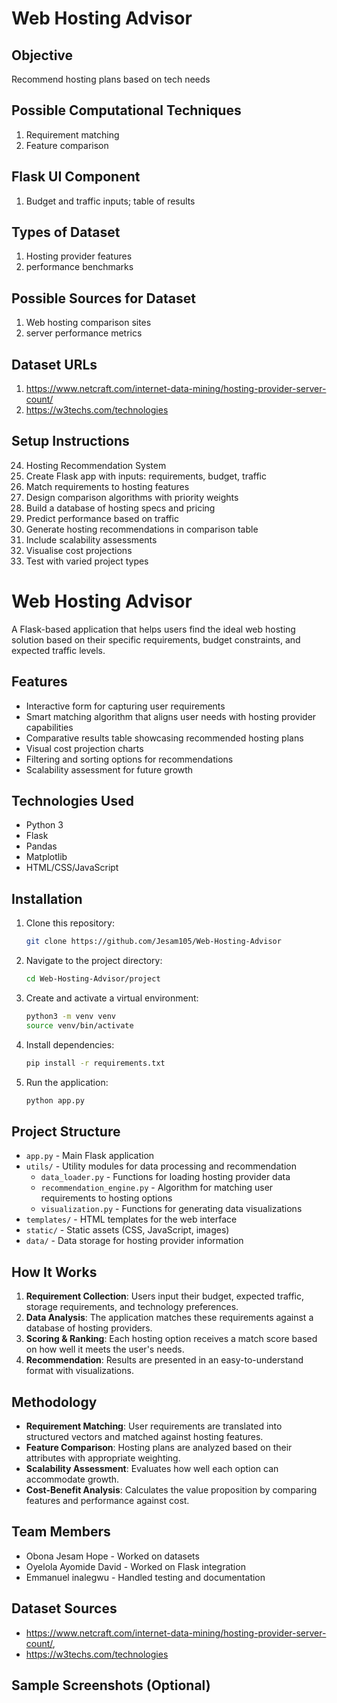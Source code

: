 # Web Hosting Advisor

## Objective
Recommend hosting plans based on tech needs

## Possible Computational Techniques
1. Requirement matching
2. Feature comparison

## Flask UI Component
1. Budget and traffic inputs; table of results

## Types of Dataset
1. Hosting provider features
2. performance benchmarks

## Possible Sources for Dataset
1. Web hosting comparison sites
2. server performance metrics

## Dataset URLs
1. https://www.netcraft.com/internet-data-mining/hosting-provider-server-count/
2. https://w3techs.com/technologies

## Setup Instructions
24. Hosting Recommendation System
1. Create Flask app with inputs: requirements, budget, traffic
2. Match requirements to hosting features
3. Design comparison algorithms with priority weights
4. Build a database of hosting specs and pricing
5. Predict performance based on traffic
6. Generate hosting recommendations in comparison table
7. Include scalability assessments
8. Visualise cost projections
9. Test with varied project types

# Web Hosting Advisor

A Flask-based application that helps users find the ideal web hosting solution based on their specific requirements, budget constraints, and expected traffic levels.

## Features

- Interactive form for capturing user requirements
- Smart matching algorithm that aligns user needs with hosting provider capabilities
- Comparative results table showcasing recommended hosting plans
- Visual cost projection charts
- Filtering and sorting options for recommendations
- Scalability assessment for future growth

## Technologies Used

- Python 3
- Flask
- Pandas
- Matplotlib
- HTML/CSS/JavaScript

## Installation

1. Clone this repository:
   ```bash
   git clone https://github.com/Jesam105/Web-Hosting-Advisor
   ```
2. Navigate to the project directory:
   ```bash
   cd Web-Hosting-Advisor/project
   ```
3. Create and activate a virtual environment:
   ```bash
   python3 -m venv venv
   source venv/bin/activate
   ```
4. Install dependencies:
   ```bash
   pip install -r requirements.txt
   ```
5. Run the application:
   ```bash
   python app.py
   ```

## Project Structure

- `app.py` - Main Flask application
- `utils/` - Utility modules for data processing and recommendation
  - `data_loader.py` - Functions for loading hosting provider data
  - `recommendation_engine.py` - Algorithm for matching user requirements to hosting options
  - `visualization.py` - Functions for generating data visualizations
- `templates/` - HTML templates for the web interface
- `static/` - Static assets (CSS, JavaScript, images)
- `data/` - Data storage for hosting provider information

## How It Works

1. **Requirement Collection**: Users input their budget, expected traffic, storage requirements, and technology preferences.
2. **Data Analysis**: The application matches these requirements against a database of hosting providers.
3. **Scoring & Ranking**: Each hosting option receives a match score based on how well it meets the user's needs.
4. **Recommendation**: Results are presented in an easy-to-understand format with visualizations.

## Methodology

- **Requirement Matching**: User requirements are translated into structured vectors and matched against hosting features.
- **Feature Comparison**: Hosting plans are analyzed based on their attributes with appropriate weighting.
- **Scalability Assessment**: Evaluates how well each option can accommodate growth.
- **Cost-Benefit Analysis**: Calculates the value proposition by comparing features and performance against cost.

## Team Members

- Obona Jesam Hope - Worked on datasets
- Oyelola Ayomide David - Worked on Flask integration
-  Emmanuel inalegwu - Handled testing and documentation

## Dataset Sources

- https://www.netcraft.com/internet-data-mining/hosting-provider-server-count/, 
- https://w3techs.com/technologies
## Sample Screenshots (Optional)


